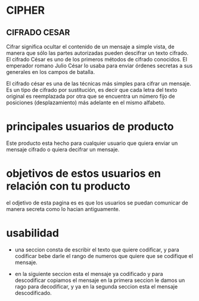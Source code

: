 # CIPHER

## CIFRADO CESAR

Cifrar significa ocultar el contenido de un mensaje a simple vista, de manera que sólo las partes autorizadas pueden descifrar un texto cifrado. El cifrado César es uno de los primeros métodos de cifrado conocidos. El emperador romano Julio César lo usaba para enviar órdenes secretas a sus generales en los campos de batalla.

El cifrado césar es una de las técnicas más simples para cifrar un mensaje. Es un tipo de cifrado por sustitución, es decir que cada letra del texto original es reemplazada por otra que se encuentra un número fijo de posiciones (desplazamiento) más adelante en el mismo alfabeto.


# principales usuarios de producto

Este producto esta hecho  para  cualquier usuario que quiera enviar un  mensaje cifrado o quiera decifrar un mensaje.


# objetivos de estos usuarios en relación con tu producto

el odjetivo de esta pagina es  es que los usuarios se puedan comunicar de manera secreta como lo hacian antiguamente.

# usabilidad

 * una seccion consta de escribir el texto que quiere codificar, y para codificar bebe darle el rango de numeros que quiere  que se codifique el  mensaje.

  * en la siguiente seccion   esta el mensaje ya codificado  y para descodificar copiamos el mensaje  en la primera seccion   le damos un rago para decodificar,  y ya en la segunda seccion esta el mensaje  descodificado. 

